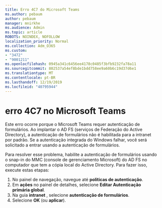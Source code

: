 ```yaml
---
title: Erro 4C7 do Microsoft Teams
ms.author: pebaum
author: pebaum
manager: mnirkhe
ms.audience: Admin
ms.topic: article
ROBOTS: NOINDEX, NOFOLLOW
localization_priority: Normal
ms.collection: Adm_O365
ms.custom:
- "3472"
- "9001211"
ms.openlocfilehash: 0945a341c6456ee4178c0485f3bfb9232fa78a11
ms.sourcegitcommit: 802537a54ef8bde1bdd758ee9a60b6c19d37d6e1
ms.translationtype: MT
ms.contentlocale: pt-BR
ms.lasthandoff: 12/19/2019
ms.locfileid: "40795944"
---
```

# <a name="4c7-error-in-microsoft-teams"></a>erro 4C7 no Microsoft Teams

Este erro ocorre porque o Microsoft Teams requer autenticação de formulários. Ao implantar o AD FS (serviços de Federação do Active Directory), a autenticação de formulários não é habilitada para a intranet por padrão. Se a autenticação integrada do Windows falhar, você será solicitado a entrar usando a autenticação de formulários.

Para resolver esse problema, habilite a autenticação de formulários usando o snap-in do MMC (console de gerenciamento Microsoft) do AD FS no computador que tem a cópia local do Active Directory. Para fazer isso, execute estas etapas: 

1. No painel de navegação, navegue até **políticas de autenticação**.
2. Em **ações** no painel de detalhes, selecione **Editar Autenticação primária global**.
3. Na guia **intranet** , selecione **autenticação de formulários**.
4. Selecione **OK** (ou **aplicar**).